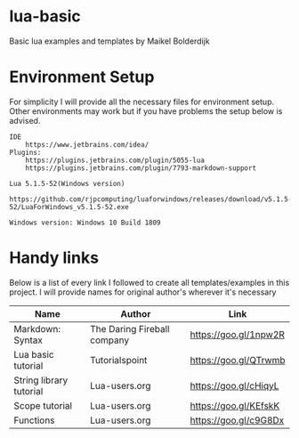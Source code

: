 # lua-basic
Basic lua examples and templates by Maikel Bolderdijk

# Environment Setup
For simplicity I will provide all the necessary files for environment setup.
Other environments may work but if you have problems the setup below is advised.
    
    IDE
        https://www.jetbrains.com/idea/
    Plugins:
        https://plugins.jetbrains.com/plugin/5055-lua
        https://plugins.jetbrains.com/plugin/7793-markdown-support
        
    Lua 5.1.5-52(Windows version)
        https://github.com/rjpcomputing/luaforwindows/releases/download/v5.1.5-52/LuaForWindows_v5.1.5-52.exe
    
    Windows version: Windows 10 Build 1809
    

     
# Handy links
Below is a list of every link I followed to create all templates/examples in this project. I will provide names for original author's
wherever it's necessary

|   Name	|  Author 	|   Link	|
|--- 	|---	|---	|
|Markdown: Syntax |The Daring Fireball company|https://goo.gl/1npw2R|
|Lua basic tutorial|Tutorialspoint|https://goo.gl/QTrwmb|
|String library tutorial|Lua-users.org|https://goo.gl/cHiqyL|
|Scope tutorial|Lua-users.org|https://goo.gl/KEfskK|
|Functions|Lua-users.org|https://goo.gl/c9G8Dx|
